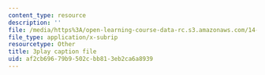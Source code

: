 ```yaml
---
content_type: resource
description: ''
file: /media/https%3A/open-learning-course-data-rc.s3.amazonaws.com/14-01sc-principles-of-microeconomics-fall-2011/af2cb69679b9502cbb813eb2ca6a8939_WbE2USh7RKI.vtt
file_type: application/x-subrip
resourcetype: Other
title: 3play caption file
uid: af2cb696-79b9-502c-bb81-3eb2ca6a8939
---
```

